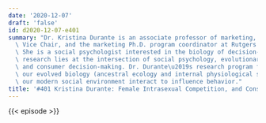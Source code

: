 ```yaml
---
date: '2020-12-07'
draft: 'false'
id: d2020-12-07-e401
summary: "Dr. Kristina Durante is an associate professor of marketing, Marketing Department\
  \ Vice Chair, and the marketing Ph.D. program coordinator at Rutgers Business School.\
  \ She is a social psychologist interested in the biology of decision-making. Her\
  \ research lies at the intersection of social psychology, evolutionary biology,\
  \ and consumer decision-making. Dr. Durante\u2019s research program focuses on how\
  \ our evolved biology (ancestral ecology and internal physiological systems) and\
  \ our modern social environment interact to influence behavior."
title: '#401 Kristina Durante: Female Intrasexual Competition, and Consumer Choices'
---
```

{{< episode >}}
